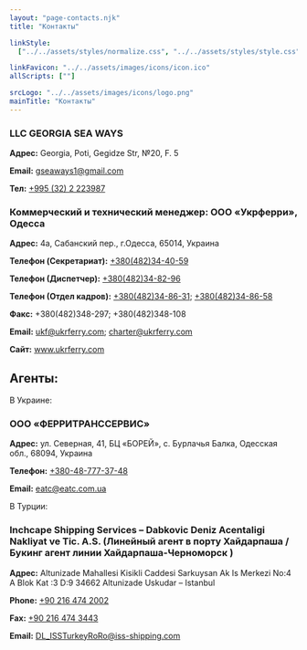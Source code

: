 ```yaml
---
layout: "page-contacts.njk"
title: "Контакты"

linkStyle:
  ["../../assets/styles/normalize.css", "../../assets/styles/style.css"]

linkFavicon: "../../assets/images/icons/icon.ico"
allScripts: [""]

srcLogo: "../../assets/images/icons/logo.png"
mainTitle: "Контакты"
---
```


### LLC GEORGIA SEA WAYS

**Адрес:** Georgia, Poti, Gegidze Str, №20, F. 5

**Email:** <a href="mailto:gseaways1@gmail.com">gseaways1@gmail.com </a>

**Тел:** <a href="tel:+995322223987">+995 (32) 2 223987</a>

### Коммерческий и технический менеджер: ООО «Укрферри», Одесса

**Адрес:** 4а, Сабанский пер., г.Одесса, 65014, Украина

**Телефон (Cекретариат):** <a href="tel:+380482344059">+380(482)34-40-59</a>

**Телефон (Диспетчер):** <a href="tel:+380482348296">+380(482)34-82-96</a>

**Телефон (Отдел кадров):** <a href="tel:+380482348631">+380(482)34-86-31</a>; <a href="tel:+380482348658">+380(482)34-86-58</a>

**Факс:** +380(482)348-297; +380(482)348-108

**Email:** <a href="mailto:ukf@ukrferry.com">ukf@ukrferry.com</a>; <a href="mailto:charter@ukrferry.com">charter@ukrferry.com</a>

**Сайт:** <a href="http://www.ukrferry.com" target="_blanck">www.ukrferry.com</a>

## Агенты:

В Украине:

### ООО «ФЕРРИТРАНССЕРВИС»

**Адрес:** ул. Северная, 41, БЦ «БОРЕЙ», с. Бурлачья Балка, Одесская обл., 68094, Украина

**Телефон:** <a href="tel:+380487773748">+380-48-777-37-48</a>

**Email:** <a href="mailto:eatc@eatc.com.ua">eatc@eatc.com.ua</a>

В Турции:

### Inchcape Shipping Services – Dabkovic Deniz Acentaligi Nakliyat ve Tic. A.S. (Линейный агент в порту Хайдарпаша / Букинг агент линии Хайдарпаша-Черноморск )

**Адрес:** Altunizade Mahallesi Kisikli Caddesi Sarkuysan Ak Is Merkezi No:4 A Blok Kat :3 D:9 34662 Altunizade Uskudar – Istanbul

**Phone:** <a href="tel:+902164742002">+90 216 474 2002</a>

**Fax:** <a href="tel:+902164743443">+90 216 474 3443</a>

**Email:** <a href="mailto:DL_ISSTurkeyRoRo@iss-shipping.com">DL_ISSTurkeyRoRo@iss-shipping.com</a>
